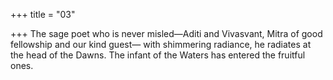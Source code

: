 +++
title = "03"

+++
The sage poet who is never misled—Aditi and Vivasvant, Mitra of good  fellowship and our kind guest—
with shimmering radiance, he radiates at the head of the Dawns. The  infant of the Waters has entered the fruitful ones.